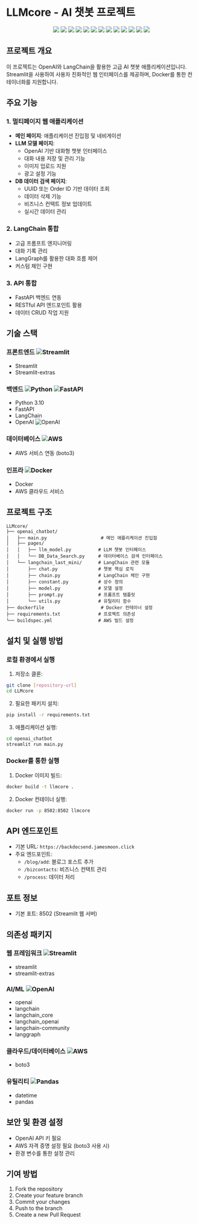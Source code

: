 # LLMcore - AI 챗봇 프로젝트

<div align="center">

<img src="https://img.shields.io/badge/Python-3776AB?style=for-the-badge&logo=python&logoColor=white">
<img src="https://img.shields.io/badge/Streamlit-FF4B4B?style=for-the-badge&logo=streamlit&logoColor=white">
<img src="https://img.shields.io/badge/FastAPI-009688?style=for-the-badge&logo=fastapi&logoColor=white">
<img src="https://img.shields.io/badge/OpenAI-412991?style=for-the-badge&logo=openai&logoColor=white">
<img src="https://img.shields.io/badge/Docker-2496ED?style=for-the-badge&logo=docker&logoColor=white">
<img src="https://img.shields.io/badge/AWS-232F3E?style=for-the-badge&logo=amazon-aws&logoColor=white">
<img src="https://img.shields.io/badge/Pandas-150458?style=for-the-badge&logo=pandas&logoColor=white">
<img src="https://img.shields.io/badge/LangChain-339933?style=for-the-badge&logo=Chain&logoColor=white">
<img src="https://img.shields.io/badge/NumPy-013243?style=for-the-badge&logo=NumPy&logoColor=white">
<img src="https://img.shields.io/badge/FAISS-00ADD8?style=for-the-badge&logo=Meta&logoColor=white">
<img src="https://img.shields.io/badge/PyTest-0A9EDC?style=for-the-badge&logo=PyTest&logoColor=white">
<img src="https://img.shields.io/badge/Git-F05032?style=for-the-badge&logo=Git&logoColor=white">
<img src="https://img.shields.io/badge/GitHub-181717?style=for-the-badge&logo=GitHub&logoColor=white">
</div>

## 프로젝트 개요
이 프로젝트는 OpenAI와 LangChain을 활용한 고급 AI 챗봇 애플리케이션입니다. Streamlit을 사용하여 사용자 친화적인 웹 인터페이스를 제공하며, Docker를 통한 컨테이너화를 지원합니다. 

## 주요 기능

### 1. 멀티페이지 웹 애플리케이션
- **메인 페이지**: 애플리케이션 진입점 및 네비게이션
- **LLM 모델 페이지**: 
  - OpenAI 기반 대화형 챗봇 인터페이스
  - 대화 내용 저장 및 관리 기능
  - 이미지 업로드 지원
  - 광고 설정 기능
- **DB 데이터 검색 페이지**:
  - UUID 또는 Order ID 기반 데이터 조회
  - 데이터 삭제 기능
  - 비즈니스 컨택트 정보 업데이트
  - 실시간 데이터 관리

### 2. LangChain 통합
- 고급 프롬프트 엔지니어링
- 대화 기록 관리
- LangGraph를 활용한 대화 흐름 제어
- 커스텀 체인 구현

### 3. API 통합
- FastAPI 백엔드 연동
- RESTful API 엔드포인트 활용
- 데이터 CRUD 작업 지원

## 기술 스택
### 프론트엔드 ![Streamlit](https://img.shields.io/badge/Streamlit-FF4B4B?style=flat-square&logo=streamlit&logoColor=white)
- Streamlit
- Streamlit-extras

### 백엔드 ![Python](https://img.shields.io/badge/Python-3776AB?style=flat-square&logo=python&logoColor=white) ![FastAPI](https://img.shields.io/badge/FastAPI-009688?style=flat-square&logo=fastapi&logoColor=white)
- Python 3.10
- FastAPI
- LangChain
- OpenAI ![OpenAI](https://img.shields.io/badge/OpenAI-412991?style=flat-square&logo=openai&logoColor=white)

### 데이터베이스 ![AWS](https://img.shields.io/badge/AWS-232F3E?style=flat-square&logo=amazon-aws&logoColor=white)
- AWS 서비스 연동 (boto3)

### 인프라 ![Docker](https://img.shields.io/badge/Docker-2496ED?style=flat-square&logo=docker&logoColor=white)
- Docker
- AWS 클라우드 서비스

## 프로젝트 구조
```
LLMcore/
├── openai_chatbot/
│   ├── main.py                    # 메인 애플리케이션 진입점
│   ├── pages/
│   │   ├── llm_model.py          # LLM 챗봇 인터페이스
│   │   └── DB_Data_Search.py     # 데이터베이스 검색 인터페이스
│   └── langchain_last_mini/      # LangChain 관련 모듈
│       ├── chat.py               # 챗봇 핵심 로직
│       ├── chain.py              # LangChain 체인 구현
│       ├── constant.py           # 상수 정의
│       ├── model.py              # 모델 설정
│       ├── prompt.py             # 프롬프트 템플릿
│       └── utils.py              # 유틸리티 함수
├── dockerfile                     # Docker 컨테이너 설정
├── requirements.txt              # 프로젝트 의존성
└── buildspec.yml                 # AWS 빌드 설정
```

## 설치 및 실행 방법

### 로컬 환경에서 실행
1. 저장소 클론:
```bash
git clone [repository-url]
cd LLMcore
```

2. 필요한 패키지 설치:
```bash
pip install -r requirements.txt
```

3. 애플리케이션 실행:
```bash
cd openai_chatbot
streamlit run main.py
```

### Docker를 통한 실행
1. Docker 이미지 빌드:
```bash
docker build -t llmcore .
```

2. Docker 컨테이너 실행:
```bash
docker run -p 8502:8502 llmcore
```

## API 엔드포인트
- 기본 URL: `https://backdocsend.jamesmoon.click`
- 주요 엔드포인트:
  - `/blog/add`: 블로그 포스트 추가
  - `/bizcontacts`: 비즈니스 컨택트 관리
  - `/process`: 데이터 처리

## 포트 정보
- 기본 포트: 8502 (Streamlit 웹 서버)

## 의존성 패키지
### 웹 프레임워크 ![Streamlit](https://img.shields.io/badge/Streamlit-FF4B4B?style=flat-square&logo=streamlit&logoColor=white)
- streamlit
- streamlit-extras

### AI/ML ![OpenAI](https://img.shields.io/badge/OpenAI-412991?style=flat-square&logo=openai&logoColor=white)
- openai
- langchain
- langchain_core
- langchain_openai
- langchain-community
- langgraph

### 클라우드/데이터베이스 ![AWS](https://img.shields.io/badge/AWS-232F3E?style=flat-square&logo=amazon-aws&logoColor=white)
- boto3

### 유틸리티 ![Pandas](https://img.shields.io/badge/Pandas-150458?style=flat-square&logo=pandas&logoColor=white)
- datetime
- pandas

## 보안 및 환경 설정
- OpenAI API 키 필요
- AWS 자격 증명 설정 필요 (boto3 사용 시)
- 환경 변수를 통한 설정 관리

## 기여 방법
1. Fork the repository
2. Create your feature branch
3. Commit your changes
4. Push to the branch
5. Create a new Pull Request